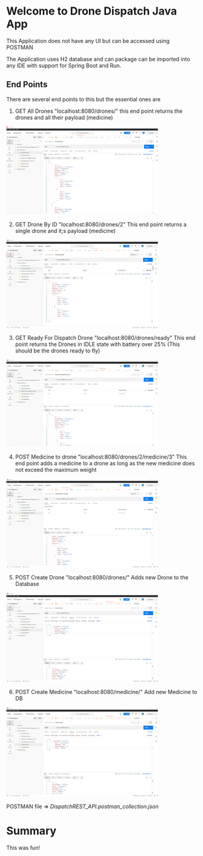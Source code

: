# Welcome to Drone Dispatch Java App

This Application does not have any UI but can be accessed using POSTMAN

The Application uses H2 database and can package can be imported into any IDE with support for Spring Boot and Run.

## End Points
There are several end points to this but the essential ones are
1. GET All Drones "localhost:8080/drones/" this end point returns the drones and all their payload (medicine)
<img src="https://github.com/BarkaBoss/Drone-Delivery/blob/main/image_ui/get_all_drones.png" width="400" alt="Photo of Getting All Drones"/>

2. GET Drone By ID "localhost:8080/drones/2" 
This end point returns a single drone and it;s payload (medicine)
<img src="https://github.com/BarkaBoss/Drone-Delivery/blob/main/image_ui/get_a_drone.png" width="400" alt="Photo of Getting A Single Drone"/>

3. GET Ready For Dispatch Drone "localhost:8080/drones/ready" 
This end point returns the Drones in IDLE state with battery over 25% (This should be the drones ready to fly)
<img src="https://github.com/BarkaBoss/Drone-Delivery/blob/main/image_ui/get_all_dispatch_drones.png" width="400" alt="Photo of Getting All Drones Ready for Dispatch"/>

4. POST Medicine to drone "localhost:8080/drones/2/medicine/3"
This end point adds a medicine to a drone as long as the new medicine does not exceed the maximum weight
<img src="https://github.com/BarkaBoss/Drone-Delivery/blob/main/image_ui/add_meds_to_drone.png" width="400" alt="Photo of Getting All Drones Ready for Dispatch"/>

5. POST Create Drone "localhost:8080/drones/"
Adds new Drone to the Database
<img src="https://github.com/BarkaBoss/Drone-Delivery/blob/main/image_ui/add_drones.png" width="400" alt="Photo of Getting All Drones Ready for Dispatch"/>

6. POST Create Medicine "localhost:8080/medicine/"
Add new Medicine to DB
<img src="https://github.com/BarkaBoss/Drone-Delivery/blob/main/image_ui/add_drones.png" width="400" alt="Add Medicine to DB"/>

POSTMAN file => *DispatchREST_API.postman_collection.json*

# Summary
This was fun!